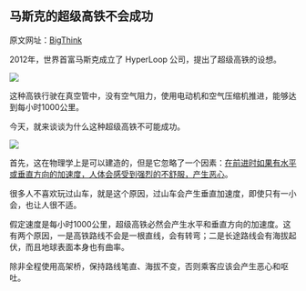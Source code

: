 ## 马斯克的超级高铁不会成功

原文网址：[BigThink](https://bigthink.com/starts-with-a-bang/elon-musk-hyperloop/)

2012年，世界首富马斯克成立了 HyperLoop 公司，提出了超级高铁的设想。

![](https://cdn.beekka.com/blogimg/asset/202205/bg2022052803.webp)

这种高铁行驶在真空管中，没有空气阻力，使用电动机和空气压缩机推进，能够达到每小时1000公里。

今天，就来谈谈为什么这种超级高铁不可能成功。

![](https://cdn.beekka.com/blogimg/asset/202205/bg2022052804.webp)

首先，这在物理学上是可以建造的，但是它忽略了一个因素：<ins>在前进时如果有水平或垂直方向的加速度，人体会感受到强烈的不舒服，产生恶心</ins>。

很多人不喜欢玩过山车，就是这个原因，过山车会产生垂直加速度，即使只有一小会，也让人很不适。

假定速度是每小时1000公里，超级高铁必然会产生水平和垂直方向的加速度。这有两个原因，一是高铁路线不会是一根直线，会有转弯；二是长途路线会有海拔起伏，而且地球表面本身也有曲率。

除非全程使用高架桥，保持路线笔直、海拔不变，否则乘客应该会产生恶心和呕吐。

